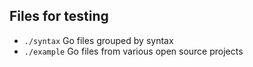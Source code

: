 ## Files for testing

* `./syntax` Go files grouped by syntax
* `./example` Go files from various open source projects